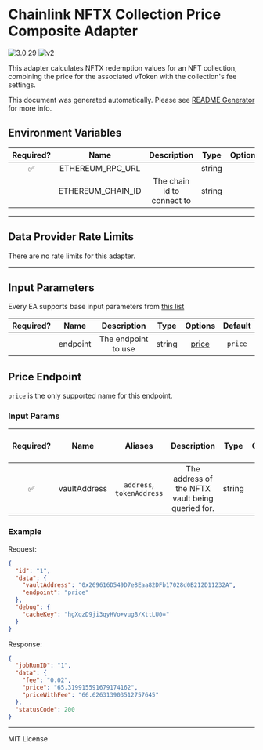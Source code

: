 # Chainlink NFTX Collection Price Composite Adapter

![3.0.29](https://img.shields.io/github/package-json/v/smartcontractkit/external-adapters-js?filename=packages/composites/nftx/package.json) ![v2](https://img.shields.io/badge/framework%20version-v2-blueviolet)

This adapter calculates NFTX redemption values for an NFT collection, combining the price for the associated vToken with the collection's fee settings.

This document was generated automatically. Please see [README Generator](../../scripts#readme-generator) for more info.

## Environment Variables

| Required? |       Name        |        Description         |  Type  | Options | Default |
| :-------: | :---------------: | :------------------------: | :----: | :-----: | :-----: |
|    ✅     | ETHEREUM_RPC_URL  |                            | string |         |         |
|           | ETHEREUM_CHAIN_ID | The chain id to connect to | string |         |   `1`   |

---

## Data Provider Rate Limits

There are no rate limits for this adapter.

---

## Input Parameters

Every EA supports base input parameters from [this list](../../core/bootstrap#base-input-parameters)

| Required? |   Name   |     Description     |  Type  |         Options          | Default |
| :-------: | :------: | :-----------------: | :----: | :----------------------: | :-----: |
|           | endpoint | The endpoint to use | string | [price](#price-endpoint) | `price` |

## Price Endpoint

`price` is the only supported name for this endpoint.

### Input Params

| Required? |     Name     |          Aliases          |                   Description                    |  Type  | Options | Default | Depends On | Not Valid With |
| :-------: | :----------: | :-----------------------: | :----------------------------------------------: | :----: | :-----: | :-----: | :--------: | :------------: |
|    ✅     | vaultAddress | `address`, `tokenAddress` | The address of the NFTX vault being queried for. | string |         |         |            |                |

### Example

Request:

```json
{
  "id": "1",
  "data": {
    "vaultAddress": "0x269616D549D7e8Eaa82DFb17028d0B212D11232A",
    "endpoint": "price"
  },
  "debug": {
    "cacheKey": "hgXqzD9ji3qyHVo+vugB/XttLU0="
  }
}
```

Response:

```json
{
  "jobRunID": "1",
  "data": {
    "fee": "0.02",
    "price": "65.319915591679174162",
    "priceWithFee": "66.626313903512757645"
  },
  "statusCode": 200
}
```

---

MIT License
